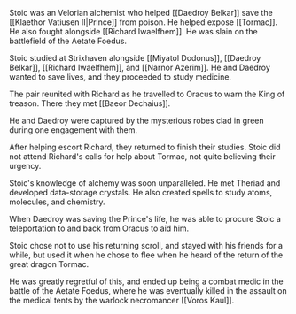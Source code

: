 Stoic was an Velorian alchemist who helped [[Daedroy Belkar]] save the [[Klaethor Vatiusen II|Prince]] from poison. He helped expose [[Tormac]]. He also fought alongside [[Richard Iwaelfhem]]. He was slain on the battlefield of the Aetate Foedus.

Stoic studied at Strixhaven alongside [[Miyatol Dodonus]], [[Daedroy Belkar]], [[Richard Iwaelfhem]], and [[Narnor Azerim]]. He and Daedroy wanted to save lives, and they proceeded to study medicine.

The pair reunited with Richard as he travelled to Oracus to warn the King of treason. There they met [[Baeor Dechaius]].

He and Daedroy were captured by the mysterious robes clad in green during one engagement with them.

After helping escort Richard, they returned to finish their studies. Stoic did not attend Richard's calls for help about Tormac, not quite believing their urgency.

Stoic's knowledge of alchemy was soon unparalleled. He met Theriad and developed data-storage crystals. He also created spells to study atoms, molecules, and chemistry.

When Daedroy was saving the Prince's life, he was able to procure Stoic a teleportation to and back from Oracus to aid him.

Stoic chose not to use his returning scroll, and stayed with his friends for a while, but used it when he chose to flee when he heard of the return of the great dragon Tormac.

He was greatly regretful of this, and ended up being a combat medic in the battle of the Aetate Foedus, where he was eventually killed in the assault on the medical tents by the warlock necromancer [[Voros Kaul]].
